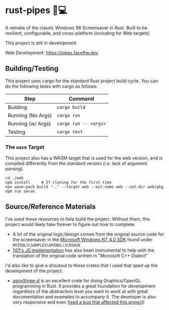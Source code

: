 # rust-pipes :crab::computer:

A remake of the classic Windows 98 Screensaver in Rust. Built to be resilient, configurable, and cross-platform (including for Web targets)

This project is still in development.

Web Development: https://pipes.faceftw.dev

## Building/Testing

This project uses cargo for the standard Rust project build cycle. You can do the following tasks with cargo as follows:

| Step              | Command               |
| ----------------- | --------------------- |
| Building          | `cargo build`         |
| Running (No Args) | `cargo run`           |
| Running (w/ Args) | `cargo run -- <args>` |
| Testing           | `cargo test`          |

### The `wasm` Target

This project also has a WASM target that is used for the web version, and is compiled differently from the standard version (i.e. lack of argument parsing).

```shell
cd ./web
npm install		# If cloning for the first time
npx wasm-pack build ".." --target web --out-name web --out-dir web/pkg
npm run serve
```

## Source/Reference Materials

I've used these resources to help build the project. Without them, this project would likely take forever to figure out how to complete.

- A lot of the original logic/design comes from the original source code for the screensaver in the [Microsoft Windows NT 4.0 SDK](https://winworldpc.com/download/3d03c2ad-c2ad-18c3-9a11-c3a4e284a2ef) found under `MSTOOLS\SAMPLES\OPENGL\SCRSAVE`
- [1j01's JS implementation](https://github.com/1j01/pipes) has also been instrumental to help with the translation of the original code written in "Microsoft C++ Dialect"

I'd also like to give a shoutout to these crates that I used that sped up the development of the project:

- [asny/three-d](https://github.com/asny/three-d) is an excellent crate for doing Graphics/OpenGL programming in Rust. It provides a great foundation for development regardless of the abstraction level you want to work at with great documentation and examples to accompany it. The developer is also very responsive and even [fixed a bug that affected this project](https://github.com/asny/three-d/issues/402)!
